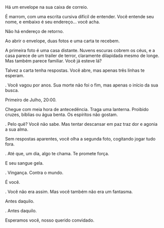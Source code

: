 Há um envelope na sua caixa de correio.

É marrom, com uma escrita cursiva difícil de entender. Você entende seu nome, e embaixo é seu endereço... você acha.

Não há endereço de retorno.

Ao abrir o envelope, duas fotos e uma carta te recebem.

A primeira foto é uma casa distante. Nuvens escuras cobrem os céus, e a casa parece de um trailer de terror, claramente dilapidada mesmo de longe. Mas também parece familiar. Você já esteve lá?

Talvez a carta tenha respostas. Você abre, mas apenas três linhas te esperam.


 




. Você vagou por anos. Sua morte não foi o fim, mas apenas o início da sua busca.






Primeiro de Julho, 20:00.

Chegue com meia hora de antecedência. Traga uma lanterna.
Proibido cruzes, bíblias ou água benta. Os espíritos não gostam.






. Pelo quê? Você não sabe. Mas tentar descansar em paz traz dor e agonia a sua alma.







Sem respostas aparentes, você olha a segunda foto, cogitando jogar tudo fora.



. Até que, um dia, algo te chama. Te promete força.



E seu sangue gela.



. Vingança. Contra o mundo.



É você.



. Você não era assim. Mas você também não era um fantasma.



Antes daquilo.


. Antes daquilo.


Esperamos você, nosso querido convidado.
